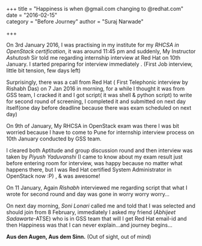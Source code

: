 +++
title = "Happiness is when @gmail.com changing to @redhat.com"
date = "2016-02-15"  
category =  "Before Journey"
author = "Suraj Narwade"

+++



On 3rd January 2016, I was practising in my institute  for my *RHCSA in OpenStack certification*, it was around 11:45 pm and suddenly, My Instructor *Ashutosh* Sir told me regarding internship interview at Red Hat on 10th January. I started preparing for interview immediately . (First Job interview, little bit tension, few days left)

Surprisingly, there was a call from Red Hat ( First Telephonic interview by Rishabh Das) on 7 Jan 2016 in morning, for a while I thought it was from GSS team, I cracked it and I got script( it was shell & python script) to write  for second round of screening, I completed it and submitted on next day itself(one day before deadline because there was exam scheduled on next day)

On 9th of January, My RHCSA in OpenStack exam was there I was bit worried because I have to come to Pune  for internship interview process on 10th January conducted by GSS team.

I cleared both Aptitude and group discussion round and then interview was taken by *Piyush Yaduvanshi* (I came to know about my exam result  just before entering room for interview, was happy because no matter what happens there, but I was Red Hat certified System Administrator in OpenStack now :P) , & was awesome!
   

On 11 January, Again *Rishabh* interviewed me regarding script that what I wrote for second round and day was gone in worry worry worry...

On next day morning, *Soni Lonari* called me and told that I was selected and should join from 8 February, immediately I asked my friend (*Abhijeet Sadawarte*-ATSE) who is in GSS team that will I get Red Hat email-id and then Happiness was that I can never explain...and journey begins…

**Aus den Augen, Aus dem Sinn.** (Out of sight, out of mind)

